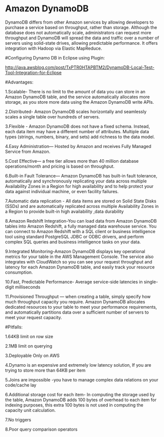 
# Amazon DynamoDB


DynamoDB differs from other Amazon services by allowing developers to purchase a service based on throughput, rather than storage. Although the database does not automatically scale, 
administrators can request more throughput and DynamoDB will spread the data and traffic over a number of servers using solid-state drives, allowing predictable performance. It offers integration
with Hadoop via Elastic MapReduce.

#Configuring Dynamo DB in Eclipse using Plugin:

http://java.awsblog.com/post/TxPTR0HTAPBTM2/DynamoDB-Local-Test-Tool-Integration-for-Eclipse

#Advantages:

1.Scalable- There is no limit to the amount of data you can store in an Amazon DynamoDB table, and the service automatically allocates more storage, as you store more data using the Amazon DynamoDB write APIs.

2.Distributed- Amazon DynamoDB scales horizontally and seamlessly scales a single table over hundreds of servers.

3.Flexible - Amazon DynamoDB does not have a fixed schema. Instead, each data item may have a different number of attributes. Multiple data types (strings, numbers, binary, and sets) add richness to the data model.

4.Easy Administration— Hosted by Amazon and receives Fully Managed Service from Amazon.

5.Cost Effective— a free tier allows more than 40 million database operations/month and pricing is based on throughput.

6.Built-in Fault Tolerance— Amazon DynamoDB has built-in fault tolerance, automatically and synchronously replicating your data across multiple Availability Zones in a Region for high availability and to help protect your data against individual machine, or even facility failures.

7.Automatic data replication - All data items are stored on Solid State Disks (SSDs) and are automatically replicated across multiple Availability Zones in a Region to provide built-in high availability ,data durability 

8.Amazon Redshift Integration-You can load data from Amazon DynamoDB tables into Amazon Redshift, a fully managed data warehouse service. You can connect to Amazon Redshift with a SQL client or business intelligence tool using standard PostgreSQL JDBC or ODBC drivers, and perform complex SQL queries and business intelligence tasks on your data.

9.Integrated Monitoring-Amazon DynamoDB displays key operational metrics for your table in the AWS Management Console. The service also integrates with CloudWatch so you can see your request throughput and latency for each Amazon DynamoDB table, and easily track your resource consumption.

10.Fast, Predictable Performance- Average service-side latencies in single-digit milliseconds

11.Provisioned Throughput — when creating a table, simply specify how much throughput capacity you require. Amazon DynamoDB allocates dedicated resources to your table to meet your performance requirements, and automatically partitions data over a sufficient number of servers to meet your request capacity.


#Pitfalls:

1.64KB limit on row size

2.1MB limit on querying

3.Deployable Only on AWS

4.Dynamo is an expensive and extremely low latency solution, If you are trying to store more than 64KB per item

5.Joins are impossible -you have to manage complex data relations on your code/cache lay

6.Additional storage cost for each item- In computing the storage used by the table, Amazon DynamoDB adds 100 bytes of overhead to each item for indexing purposes, this extra 100 bytes is not used in computing the capacity unit calculation.

7.No triggers 

8.Poor query comparison operators


